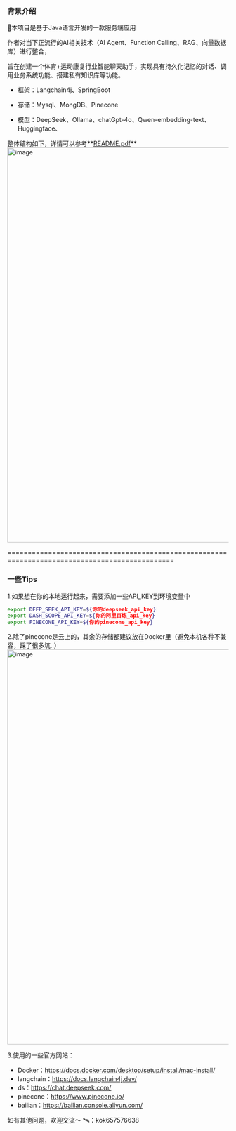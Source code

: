 ### 背景介绍
🤖️本项目是基于Java语言开发的一款服务端应用

作者对当下正流行的AI相关技术（AI Agent、Function Calling、RAG、向量数据库）进行整合，

旨在创建一个体育+运动康复行业智能聊天助手，实现具有持久化记忆的对话、调用业务系统功能、搭建私有知识库等功能。

- 框架：Langchain4j、SpringBoot

- 存储：Mysql、MongDB、Pinecone

- 模型：DeepSeek、Ollama、chatGpt-4o、Qwen-embedding-text、Huggingface、

整体结构如下，详情可以参考**[README.pdf](https://github.com/Fruank4/LLM-App-Action/blob/main/README.pdf)**
<img width="900" alt="image" src="https://github.com/user-attachments/assets/217df64c-781b-421a-a684-8c0c7df54413" />

===============================================================================================

### 一些Tips

1.如果想在你的本地运行起来，需要添加一些API_KEY到环境变量中

```sh
export DEEP_SEEK_API_KEY=${你的deepseek_api_key}
export DASH_SCOPE_API_KEY=${你的阿里百炼_api_key}
export PINECONE_API_KEY=${你的pinecone_api_key}
```
2.除了pinecone是云上的，其余的存储都建议放在Docker里（避免本机各种不兼容，踩了很多坑..）
<img width="900" alt="image" src="https://github.com/user-attachments/assets/ab2bbb6f-9623-4c1c-9ae6-6672dd4549a8" />

3.使用的一些官方网站：

- Docker：https://docs.docker.com/desktop/setup/install/mac-install/
- langchain：https://docs.langchain4j.dev/
- ds：https://chat.deepseek.com/
- pinecone：https://www.pinecone.io/
- bailian：https://bailian.console.aliyun.com/

如有其他问题，欢迎交流～
🛰️：kok657576638





